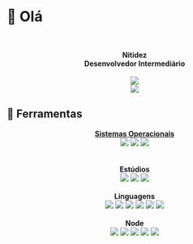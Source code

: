 # 👋 Olá

<br>
<p align="center">
  <b>Nitidez</b><br>
  <b>Desenvolvedor Intermediário</b>
  <br><br>
  <a href="#">
  <img src="https://github-readme-stats.vercel.app/api?username=Nitidez&show_icons=true&theme=tokyonight&count_private=true&locale=pt-BR">
  <br>
  <img src="https://github-readme-stats.vercel.app/api/top-langs/?username=Nitidez&theme=tokyonight&locale=pt-BR">
  </a>
</p>

## 🔧 Ferramentas
<p align="center">
  <a href="#">
    <b>Sistemas Operacionais</b>
    <br>
    <a href="https://wikipedia.org/wiki/Microsoft_Windows"><img src="https://img.shields.io/badge/Windows-0078D6?style=for-the-badge&logo=windows&logoColor=white"></a>
    <a href="https://wikipedia.org/wiki/Linux"><img src="https://img.shields.io/badge/Linux-FCC624?style=for-the-badge&logo=linux&logoColor=black"></a>
    <a href="https://wikipedia.org/wiki/Android"><img src="https://img.shields.io/badge/Android-3DDC84?style=for-the-badge&logo=android&logoColor=white"></a>
    <br><br><br>
    <b>Estúdios</b>
    <br>
    <a href="https://jetbrains.com/"><img src="https://img.shields.io/badge/IntelliJ-ff69b4?style=for-the-badge&logo=IntelliJIDEA&logoColor=000000"></a>
    <a href="https://eclipse.org/"><img src="https://img.shields.io/badge/Eclipse-blueviolet?style=for-the-badge&logo=EclipseIDE&logoColor=2C2255"></a>
    <a href="https://code.visualstudio.com/"><img src="https://img.shields.io/badge/Visual%20Studio%20Code-white?style=for-the-badge&logo=visualstudiocode&logoColor=007ACC"></a>
    <br><br>
    <b>Linguagens</b>
    <br>
    <img src="https://img.shields.io/badge/Dev-JavaScript-informational?logo=JavaScript&logoColor=F7DF1E">
    <img src="https://img.shields.io/badge/Dev-TypeScript-informational?logo=TypeScript&logoColor=3178C6">
    <img src="https://img.shields.io/badge/Dev-Lua-informational?logo=Lua&logoColor=2C2D72">
    <img src="https://img.shields.io/badge/Dev-PHP-informational?logo=PHP&logoColor=777BB4">
    <img src="https://img.shields.io/badge/Dev-Java-informational?logo=Java&logoColor=007396">
    <img src="https://img.shields.io/badge/Dev-Node.js-informational?logo=Node.js&logoColor=339933">
    <br><br>
    <b>Node</b>
    <br>    
    <img src="https://img.shields.io/badge/Node-Nodemon-brightgreen?logo=Nodemon&logoColor=76D04B">
    <img src="https://img.shields.io/badge/Node-Next.js-brightgreen?logo=Next.js&logoColor=F7DF1E">
    <img src="https://img.shields.io/badge/Node-React-brightgreen?logo=React&logoColor=61DAFB">
    <img src="https://img.shields.io/badge/Node-Express-brightgreen?logo=Express&logoColor=000000">
    <img src="https://img.shields.io/badge/Node-Discord.js-brightgreen?logo=Discord&logoColor=F7DF1E">
  </a>
</p>

